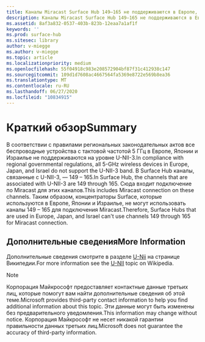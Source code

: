 ```yaml
---
title: Каналы Miracast Surface Hub 149–165 не поддерживаются в Европе, Японии и Израиле
description: Каналы Miracast Surface Hub 149–165 не поддерживаются в Европе, Японии и Израиле
ms.assetid: 8af3a832-0537-403b-823b-12eaa7a1af1f
keywords: ''
ms.prod: surface-hub
ms.sitesec: library
author: v-miegge
ms.author: v-miegge
ms.topic: article
ms.localizationpriority: medium
ms.openlocfilehash: 55f04918c983e208572904bf87f31c412938c147
ms.sourcegitcommit: 109d1d7608ac4667564fa5369e8722e569b8ea36
ms.translationtype: MT
ms.contentlocale: ru-RU
ms.lasthandoff: 06/27/2020
ms.locfileid: "10834915"
---
```

# <span data-ttu-id="72ed0-103">Краткий обзор</span><span class="sxs-lookup"><span data-stu-id="72ed0-103">Summary</span></span>

<span data-ttu-id="72ed0-104">В соответствии с правилами региональных законодательных актов все беспроводные устройства с тактовой частотой 5 ГГц в Европе, Японии и Израилье не поддерживаются на уровне U-NII-3.</span><span class="sxs-lookup"><span data-stu-id="72ed0-104">In compliance with regional governmental regulations, all 5-GHz wireless devices in Europe, Japan, and Israel do not support the U-NII-3 band.</span></span> <span data-ttu-id="72ed0-105">В Surface Hub каналы, связанные с U-NII-3, — 149 – 165.</span><span class="sxs-lookup"><span data-stu-id="72ed0-105">In Surface Hub, the channels that are associated with U-NII-3 are 149 through 165.</span></span> <span data-ttu-id="72ed0-106">Сюда входит подключение по Miracast для этих каналов.</span><span class="sxs-lookup"><span data-stu-id="72ed0-106">This includes Miracast connection on these channels.</span></span> <span data-ttu-id="72ed0-107">Таким образом, концентраторы Surface, которые используются в Европе, Японии и Израилье, не могут использовать каналы 149 – 165 для подключения Miracast.</span><span class="sxs-lookup"><span data-stu-id="72ed0-107">Therefore, Surface Hubs that are used in Europe, Japan, and Israel can't use channels 149 through 165 for Miracast connection.</span></span>

## <span data-ttu-id="72ed0-108">Дополнительные сведения</span><span class="sxs-lookup"><span data-stu-id="72ed0-108">More Information</span></span>

<span data-ttu-id="72ed0-109">Дополнительные сведения смотрите в разделе [U-Nii](https://en.wikipedia.org/wiki/U-NII) на странице Википедии.</span><span class="sxs-lookup"><span data-stu-id="72ed0-109">For more information see the [U-NII](https://en.wikipedia.org/wiki/U-NII) topic on Wikipedia.</span></span>

> [!NOTE]
> <span data-ttu-id="72ed0-110">Корпорация Майкрософт предоставляет контактные данные третьих лиц, которые помогут вам найти дополнительные сведения об этой теме.</span><span class="sxs-lookup"><span data-stu-id="72ed0-110">Microsoft provides third-party contact information to help you find additional information about this topic.</span></span> <span data-ttu-id="72ed0-111">Эти данные могут быть изменены без предварительного уведомления.</span><span class="sxs-lookup"><span data-stu-id="72ed0-111">This information may change without notice.</span></span> <span data-ttu-id="72ed0-112">Корпорация Майкрософт не несет никакой гарантии правильности данных третьих лиц.</span><span class="sxs-lookup"><span data-stu-id="72ed0-112">Microsoft does not guarantee the accuracy of third-party information.</span></span> 